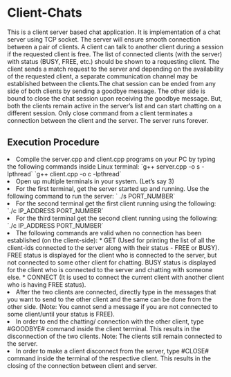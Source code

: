 <h1> Client-Chats </h1>
This is a client server based chat application. It is implementation of a chat server using TCP socket. The server will ensure smooth connection between a pair of clients. A client can talk to another client during a session if the requested client is free. The list of connected clients (with the server) with status (BUSY, FREE, etc.) should be shown to a requesting client. The client sends a match request to the server and depending on the availability of the requested client, a separate communication channel may be established between the clients.The chat session can be ended from any side of both clients by sending a goodbye message. The other side is bound to close the chat session upon receiving the goodbye message. But, both the clients remain active in the server’s list and can start chatting on a different session. Only close command from a client terminates a connection between the client and the server. The server runs forever.

<h2> Execution Procedure </h2>
<li>Compile the server.cpp and client.cpp programs on your PC by typing the following
commands inside Linux terminal:
`g++ server.cpp -o s -lpthread`
`g++ client.cpp -o c -lpthread` 
</li>
<li>Open up multiple terminals in your system. (Let’s say 3) </li>
<li>For the first terminal, get the server started up and running. Use the following command
to run the server: ` ./s PORT_NUMBER` </li>
<li>For the second terminal get the first client running using the following:  `./c IP_ADDRESS PORT_NUMBER`</li>
<li>For the third terminal get the second client running using the following:  `./c IP_ADDRESS PORT_NUMBER`</li> 
<li>The following commands are valid when no connection has been established (on the client-side):
* GET (Used for printing the list of all the client-ids connected to the server along with their status - FREE or BUSY). FREE status is displayed for the client who is connected to the server, but not
connected to some other client for chatting. BUSY status is displayed for the client who is connected to the server and chatting with someone else. 
* CONNECT <Client_ID> (It is used to connect the current client with another client who is having FREE status).
</li>
<li>After the two clients are connected, directly type in the messages that you want to send to the other client and the same can be done from the other side. (Note: You cannot send a message if you are not connected to some client/until your status is FREE). </li> 
<li>In order to end the chatting/ connection with the other client, type #GOODBYE# command inside the client terminal. This results in the disconnection of the two clients.
Note: The clients still remain connected to the server. </li> 
<li>In order to make a client disconnect from the server, type #CLOSE# command inside the terminal of the respective client. This results in the closing of the connection between client and server. </li>

